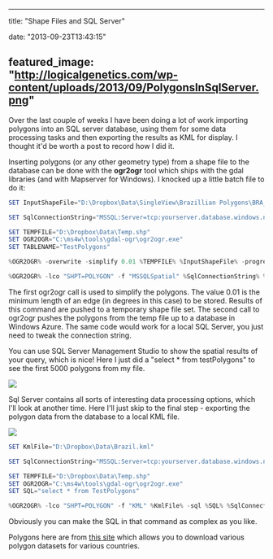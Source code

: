 
---
title: "Shape Files and SQL Server"

date: "2013-09-23T13:43:15"

featured_image: "http://logicalgenetics.com/wp-content/uploads/2013/09/PolygonsInSqlServer.png"
---


Over the last couple of weeks I have been doing a lot of work importing polygons into an SQL server database, using them for some data processing tasks and then exporting the results as KML for display.  I thought it'd be worth a post to record how I did it.

Inserting polygons (or any other geometry type) from a shape file to the database can be done with the **ogr2ogr** tool which ships with the gdal libraries (and with Mapserver for Windows).  I knocked up a little batch file to do it:
```powershell
SET InputShapeFile="D:\Dropbox\Data\SingleView\Brazillian Polygons\BRA_adm3.shp"

SET SqlConnectionString="MSSQL:Server=tcp:yourserver.database.windows.net;Database=danTest;Uid=usernname@yourserver.database.windows.net;Pwd=yourpassword;"

SET TEMPFILE="D:\Dropbox\Data\Temp.shp"
SET OGR2OGR="C:\ms4w\tools\gdal-ogr\ogr2ogr.exe"
SET TABLENAME="TestPolygons"

%OGR2OGR% -overwrite -simplify 0.01 %TEMPFILE% %InputShapeFile% -progress

%OGR2OGR% -lco "SHPT=POLYGON" -f "MSSQLSpatial" %SqlConnectionString% %TEMPFILE% -nln %TABLENAME% -progress

```
The first ogr2ogr call is used to simplify the polygons.  The value 0.01 is the minimum length of an edge (in degrees in this case) to be stored.  Results of this command are pushed to a temporary shape file set. The second call to ogr2ogr pushes the polygons from the temp file up to a database in Windows Azure. The same code would work for a local SQL Server, you just need to tweak the connection string.

You can use SQL Server Management Studio to show the spatial results of your query, which is nice!  Here I just did a "select * from testPolygons" to see the first 5000 polygons from my file.

<a href="/images/shape-files-and-sql-server/PolygonsInSqlServer.png"><img src="/images/shape-files-and-sql-server/PolygonsInSqlServer.png"/></a>

Sql Server contains all sorts of interesting data processing options, which I'll look at another time.  Here I'll just skip to the final step - exporting the polygon data from the database to a local KML file.

<a href="/images/shape-files-and-sql-server/polygonsInKml.jpg"><img src="/images/shape-files-and-sql-server/polygonsInKml.jpg"/></a>
```powershell
SET KmlFile="D:\Dropbox\Data\Brazil.kml"

SET SqlConnectionString="MSSQL:Server=tcp:yourserver.database.windows.net;Database=danTest;Uid=usernname@yourserver.database.windows.net;Pwd=yourpassword;"

SET TEMPFILE="D:\Dropbox\Data\Temp.shp"
SET OGR2OGR="C:\ms4w\tools\gdal-ogr\ogr2ogr.exe"
SET SQL="select * from TestPolygons"

%OGR2OGR% -lco "SHPT=POLYGON" -f "KML" %KmlFile% -sql %SQL% %SqlConnectionString%  -progress

```
Obviously you can make the SQL in that command as complex as you like.

Polygons here are from <a href="http://www.diva-gis.org/gdata">this site</a> which allows you to download various polygon datasets for various countries.